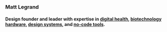 ### Matt Legrand

#### Design founder and leader with expertise in [digital health](https://legrand.design/gocap), [biotechnology hardware](https://legrand.design/gocap), [design systems](https://legrand.design/bubble), and [no-code tools](https://legrand.design/bubble).
